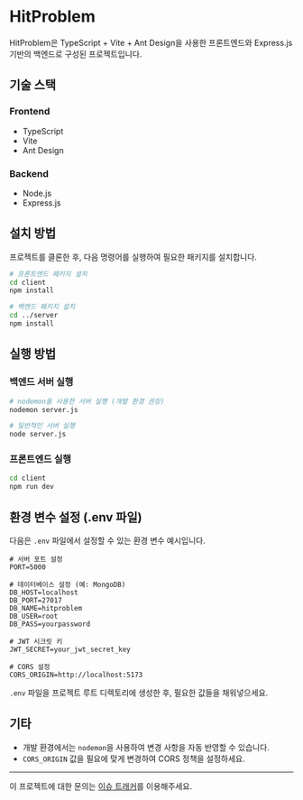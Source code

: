 # HitProblem

HitProblem은 TypeScript + Vite + Ant Design을 사용한 프론트엔드와 Express.js 기반의 백엔드로 구성된 프로젝트입니다.

## 기술 스택

### Frontend
- TypeScript
- Vite
- Ant Design

### Backend
- Node.js
- Express.js

## 설치 방법

프로젝트를 클론한 후, 다음 명령어를 실행하여 필요한 패키지를 설치합니다.

```sh
# 프론트엔드 패키지 설치
cd client
npm install

# 백엔드 패키지 설치
cd ../server
npm install
```

## 실행 방법

### 백엔드 서버 실행

```sh
# nodemon을 사용한 서버 실행 (개발 환경 권장)
nodemon server.js

# 일반적인 서버 실행
node server.js
```

### 프론트엔드 실행

```sh
cd client
npm run dev
```

## 환경 변수 설정 (.env 파일)

다음은 `.env` 파일에서 설정할 수 있는 환경 변수 예시입니다.

```
# 서버 포트 설정
PORT=5000

# 데이터베이스 설정 (예: MongoDB)
DB_HOST=localhost
DB_PORT=27017
DB_NAME=hitproblem
DB_USER=root
DB_PASS=yourpassword

# JWT 시크릿 키
JWT_SECRET=your_jwt_secret_key

# CORS 설정
CORS_ORIGIN=http://localhost:5173
```

`.env` 파일을 프로젝트 루트 디렉토리에 생성한 후, 필요한 값들을 채워넣으세요.

## 기타
- 개발 환경에서는 `nodemon`을 사용하여 변경 사항을 자동 반영할 수 있습니다.
- `CORS_ORIGIN` 값을 필요에 맞게 변경하여 CORS 정책을 설정하세요.

---

이 프로젝트에 대한 문의는 [이슈 트래커](https://github.com/your-repo/hitproblem/issues)를 이용해주세요.
